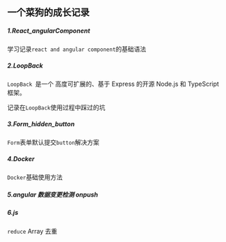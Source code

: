 ## 一个菜狗的成长记录

##### 1.React_angularComponent

学习记录`react and angular component`的基础语法

##### 2.LoopBack

`LoopBack `是一个 高度可扩展的、基于 Express 的开源 Node.js 和 TypeScript 框架。

记录在`LoopBack`使用过程中踩过的坑

##### 3.Form_hidden_button

`Form`表单默认提交`button`解决方案

##### 4.Docker

`Docker`基础使用方法

##### 5.angular 数据变更检测 onpush

##### 6.js
`reduce` Array 去重




